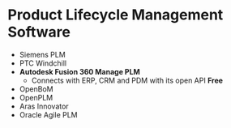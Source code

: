 # Product Lifecycle Management Software
- Siemens PLM
- PTC Windchill
- **Autodesk Fusion 360 Manage PLM**
	- Connects with ERP, CRM and PDM with its open API
**Free**
- OpenBoM
- OpenPLM
- Aras Innovator
- Oracle Agile PLM
